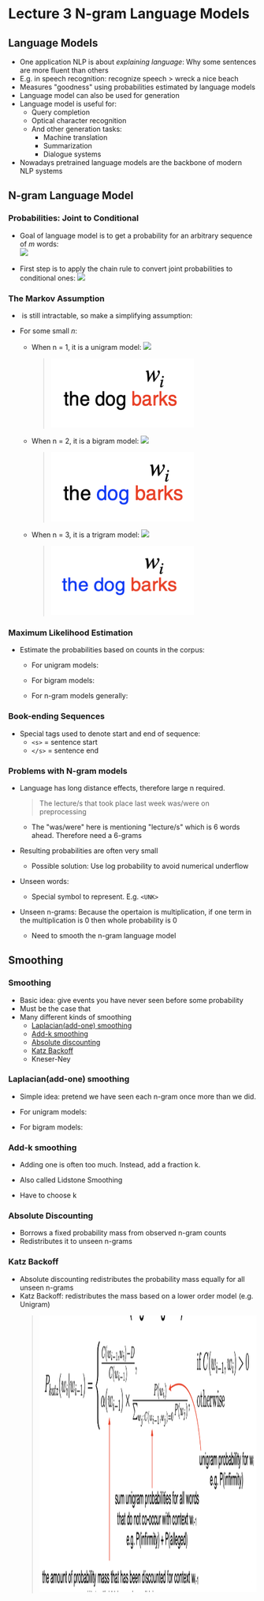 # Lecture 3 N-gram Language Models

<h2 id="language_model">Language Models</h2>

* One application NLP is about <i>explaining language</i>: Why some sentences are more fluent than others
* E.g. in speech recognition: recognize speech > wreck a nice beach
* Measures "goodness" using probabilities estimated by language models
* Language model can also be used for generation
* Language model is useful for:
    * Query completion
    * Optical character recognition
    * And other generation tasks:
        * Machine translation
        * Summarization
        * Dialogue systems
* Nowadays pretrained language models are the backbone of modern NLP systems

<h2 id="ngram">N-gram Language Model</h2>

### Probabilities: Joint to Conditional

* Goal of language model is to get a probability for an arbitrary sequence of <i>m</i> words:   
  <img src="https://render.githubusercontent.com/render/math?math=P(w_1, w_2, \ldots, w_m)">

* First step is to apply the chain rule to convert joint probabilities to conditional ones:
  <img src="https://render.githubusercontent.com/render/math?math=P(w_1, w_2, \ldots, w_m) = P(w_1)P(w_2|w_1)P(w_3|w_1, w_2) \ldots P(w_m|w_1, \ldots, w_{m-1})">
  
### The Markov Assumption

* <img src="https://render.githubusercontent.com/render/math?math=P(w_1)P(w_2|w_1)P(w_3|w_1, w_2) \ldots P(w_m|w_1, \ldots, w_{m-1})" alt=""> is still intractable, so make a simplifying assumption:
    <img src="https://render.githubusercontent.com/render/math?math=P(w_i|w_1, \ldots, w_{i-1}) \approx P(w_i|w_{i-n%2B1}, \ldots, w_{i-1})" alt="">
* For some small <i>n</i>: 
  
    * When n = 1, it is a unigram model: <img src="https://render.githubusercontent.com/render/math?math=P(w_1, w_2, \ldots, w_m) = \prod_{i=1}^{m} P(w_i)">
      > <img src="001.png" alt="unigram_example" width=290 height=140>
      
    * When n = 2, it is a bigram model: <img src="https://render.githubusercontent.com/render/math?math=P(w_1, w_2, \ldots, w_m) = \prod_{i=1}^{m} P(w_i|w_{i-1})">
      > <img src="002.png" alt="bigram_example"  width=290 height=140>
      
    * When n = 3, it is a trigram model: <img src="https://render.githubusercontent.com/render/math?math=P(w_1, w_2, \ldots, w_m) = \prod_{i=1}^{m} P(w_i|w_{i-2}, w_{i-1})">
      > <img src="003.png" alt="trigram_example" width=290 height=140>

### Maximum Likelihood Estimation

* Estimate the probabilities based on counts in the corpus:
    * For unigram models:
      <img src="https://render.githubusercontent.com/render/math?math=P(w_i) = \frac{C(w_i)}{M}" alt="">
      
    * For bigram models:
      <img src="https://render.githubusercontent.com/render/math?math=P(w_i|w_{i-1}) = \frac{C(w_{i-1}, w_i)}{C(w_{i-1}})" alt="">

    * For n-gram models generally:
      <img src="https://render.githubusercontent.com/render/math?math=P(w_i|w_{i-n%2B1}, \ldots, w_{i-1}) = \frac{C(w_{i-n%2B1}, \ldots, w_i)}{C(w_{i-n%2B1}, \ldots, w_{i-1})}" alt="">

### Book-ending Sequences

* Special tags used to denote start and end of sequence:
    * `<s>` = sentence start
    * `</s>` = sentence end
    
### Problems with N-gram models

* Language has long distance effects, therefore large n required. 
  > The <span color="red">lecture/s</span> that took place last week <span color="red">was/were</span> on preprocessing
  * The "was/were" here is mentioning "lecture/s" which is 6 words ahead. Therefore need a 6-grams
    
* Resulting probabilities are often very small
    * Possible solution: Use log probability to avoid numerical underflow
    
* Unseen words:
    * Special symbol to represent. E.g. `<UNK>`
    
* Unseen n-grams: Because the opertaion is multiplication, if one term in the multiplication is 0 then whole probability is 0
    * Need to smooth the n-gram language model
    
<h2 id="smoothing">Smoothing</h2>

### Smoothing

* Basic idea: give events you have never seen before some probability
* Must be the case that <img src="https://render.githubusercontent.com/render/math?math=P(everything) = 1" alt="">
* Many different kinds of smoothing
    * [Laplacian(add-one) smoothing](#add-one)
    * [Add-k smoothing](#add-k)
    * [Absolute discounting](#absolute_discount)
    * [Katz Backoff](#katz)
    * Kneser-Ney

<h3 id="add-one">Laplacian(add-one) smoothing</h3>

* Simple idea: pretend we have seen each n-gram once more than we did.
* For unigram models:
    <img src="https://render.githubusercontent.com/render/math?math=P_{add1}(w_i) = \frac{C(w_i)%2B1}{M%2B|V|}" alt="">
  
* For bigram models:
  <img src="https://render.githubusercontent.com/render/math?math=P_{add1}(w_i|w{i-1}) = \frac{C(w_{i-1}, w_i)%2B1}{C(w_{i-1})%2B|V|}" alt="">

<h3 id="add-k">Add-k smoothing</h3>

* Adding one is often too much. Instead, add a fraction k.
* Also called Lidstone Smoothing
  <img src="https://render.githubusercontent.com/render/math?math=P_{addk}(w_i|w_{i-1}, w_{i-2}) = \frac{C(w_{i-2}, w_{i-1}, w_i)%2Bk}{C(w_{i-2}, w_{i-1})%2Bk|V|}" alt="">

* Have to choose k

<h3 id="absolute_discount">Absolute Discounting</h3>

* Borrows a fixed probability mass from observed n-gram counts
* Redistributes it to unseen n-grams

<h3 id="katz">Katz Backoff</h3>

* Absolute discounting redistributes the probability mass equally for all unseen n-grams
* Katz Backoff: redistributes the mass based on a lower order model (e.g. Unigram)
  > <img src="004.png" alt="unigram_example" width=1552 height=560>

